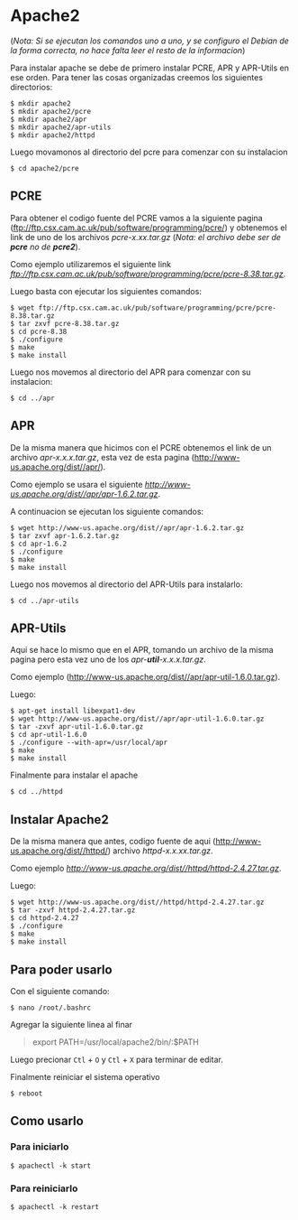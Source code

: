 # Apache2

(*Nota: Si se ejecutan los comandos uno a uno, y se configuro el Debian de la forma correcta, no hace falta leer el resto de la informacion*)

Para instalar apache se debe de primero instalar PCRE, APR y APR-Utils en ese orden. Para tener las cosas organizadas creemos los siguientes directorios:

```
$ mkdir apache2
$ mkdir apache2/pcre
$ mkdir apache2/apr
$ mkdir apache2/apr-utils
$ mkdir apache2/httpd
```

Luego movamonos al directorio del pcre para comenzar con su instalacion

`$ cd apache2/pcre`


## PCRE

Para obtener el codigo fuente del PCRE vamos a la siguiente pagina (ftp://ftp.csx.cam.ac.uk/pub/software/programming/pcre/) y obtenemos el link de uno de los archivos *pcre-x.xx.tar.gz* (*Nota: el archivo debe ser de **pcre** no de **pcre2***).

Como ejemplo utilizaremos el siguiente link *ftp://ftp.csx.cam.ac.uk/pub/software/programming/pcre/pcre-8.38.tar.gz*.

Luego basta con ejecutar los siguientes comandos:

```
$ wget ftp://ftp.csx.cam.ac.uk/pub/software/programming/pcre/pcre-8.38.tar.gz
$ tar zxvf pcre-8.38.tar.gz
$ cd pcre-8.38
$ ./configure
$ make
$ make install
```

Luego nos movemos al directorio del APR para comenzar con su instalacion:

`$ cd ../apr`


## APR

De la misma manera que hicimos con el PCRE obtenemos el link de un archivo *apr-x.x.x.tar.gz*, esta vez de esta pagina (http://www-us.apache.org/dist//apr/).

Como ejemplo se usara el siguiente *http://www-us.apache.org/dist//apr/apr-1.6.2.tar.gz*.

A continuacion se ejecutan los siguiente comandos:

```
$ wget http://www-us.apache.org/dist//apr/apr-1.6.2.tar.gz
$ tar zxvf apr-1.6.2.tar.gz
$ cd apr-1.6.2
$ ./configure
$ make
$ make install
```
Luego nos movemos al directorio del APR-Utils para instalarlo:

`$ cd ../apr-utils`


## APR-Utils

Aqui se hace lo mismo que en el APR, tomando un archivo de la misma pagina pero esta vez uno de los *apr-**util**-x.x.x.tar.gz*.

Como ejemplo (http://www-us.apache.org/dist//apr/apr-util-1.6.0.tar.gz).

Luego:

```
$ apt-get install libexpat1-dev
$ wget http://www-us.apache.org/dist//apr/apr-util-1.6.0.tar.gz
$ tar -zxvf apr-util-1.6.0.tar.gz
$ cd apr-util-1.6.0
$ ./configure --with-apr=/usr/local/apr
$ make
$ make install
```

Finalmente para instalar el apache

`$ cd ../httpd`


## Instalar Apache2

De la misma manera que antes, codigo fuente de aqui (http://www-us.apache.org/dist//httpd/) archivo *httpd-x.x.xx.tar.gz*.

Como ejemplo *http://www-us.apache.org/dist//httpd/httpd-2.4.27.tar.gz*.

Luego:

```
$ wget http://www-us.apache.org/dist//httpd/httpd-2.4.27.tar.gz
$ tar -zxvf httpd-2.4.27.tar.gz
$ cd httpd-2.4.27
$ ./configure
$ make
$ make install
```

## Para poder usarlo

Con el siguiente comando:

`$ nano /root/.bashrc`

Agregar la siguiente linea al finar
> export PATH=/usr/local/apache2/bin/:$PATH

Luego precionar `Ctl` + `O` y `Ctl` + `X` para terminar de editar.

Finalmente reiniciar el sistema operativo

`$ reboot`


## Como usarlo

### Para iniciarlo

`$ apachectl -k start`

### Para reiniciarlo

`$ apachectl -k restart`
